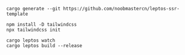 ```shell
cargo generate --git https://github.com/noobmastercn/leptos-ssr-template
```

```shell
npm install -D tailwindcss
npx tailwindcss init
```

```shell
cargo leptos watch
cargo leptos build --release
```
